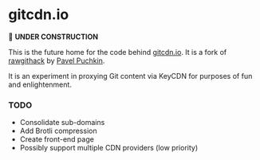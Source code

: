# gitcdn.io

:construction: **UNDER CONSTRUCTION**

This is the future home for the code behind [gitcdn.io](http://gitcdn.io). It is a fork of [rawgithack](https://github.com/neoascetic/rawgithack) by [Pavel Puchkin](http://neoascetic.me/).

It is an experiment in proxying Git content via KeyCDN for purposes of fun and enlightenment.

### TODO

- Consolidate sub-domains
- Add Brotli compression
- Create front-end page
- Possibly support multiple CDN providers (low priority)
